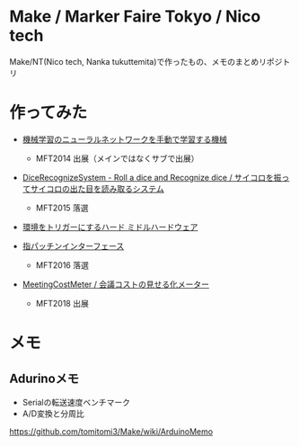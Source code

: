 # Make / Marker Faire Tokyo / Nico tech
Make/NT(Nico tech, Nanka tukuttemita)で作ったもの、メモのまとめリポジトリ

# 作ってみた
* [機械学習のニューラルネットワークを手動で学習する機械](https://github.com/tomitomi3/TLUonArduino)
  * MFT2014 出展（メインではなくサブで出展）

* [DiceRecognizeSystem - Roll a dice and Recognize dice / サイコロを振ってサイコロの出た目を読み取るシステム](https://github.com/tomitomi3/DiceRecognizeSystem)
  * MFT2015 落選
 
* [環境をトリガーにするハード ミドルハードウェア](https://github.com/tomitomi3/EnvironmentTrigger)
* [指パッチンインターフェース](https://github.com/tomitomi3/ProjectFingerSnappingInterface)
  * MFT2016 落選

* [MeetingCostMeter / 会議コストの見せる化メーター](https://github.com/tomitomi3/MeetingCostMeter)
  * MFT2018 出展

# メモ

## Adurinoメモ

* Serialの転送速度ベンチマーク
* A/D変換と分周比

https://github.com/tomitomi3/Make/wiki/ArduinoMemo

